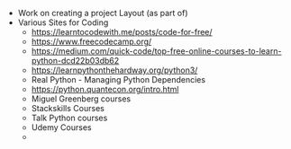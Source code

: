 * Work on creating a project Layout (as part of)
* Various Sites for Coding
	* https://learntocodewith.me/posts/code-for-free/
	* https://www.freecodecamp.org/
	* https://medium.com/quick-code/top-free-online-courses-to-learn-python-dcd22b03db62
	* https://learnpythonthehardway.org/python3/
	* Real Python - Managing Python Dependencies
	* https://python.quantecon.org/intro.html
	* Miguel Greenberg courses
	* Stackskills Courses
	* Talk Python courses
	* Udemy Courses
	* 